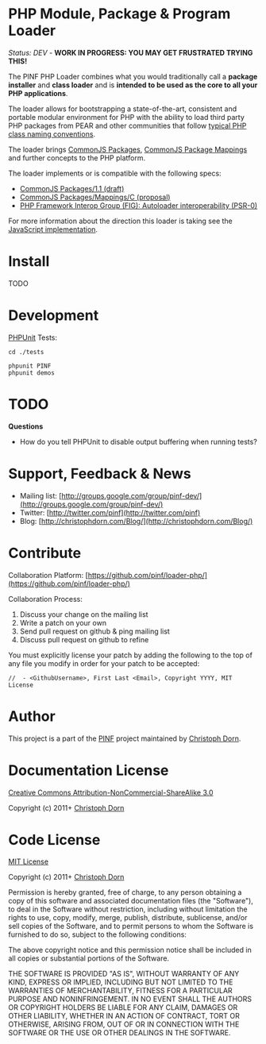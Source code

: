 PHP Module, Package & Program Loader
====================================

*Status: DEV* - **WORK IN PROGRESS: YOU MAY GET FRUSTRATED TRYING THIS!**

The PINF PHP Loader combines what you would traditionally call a **package installer** and 
**class loader** and is **intended to be used as the core to all your PHP applications**.

The loader allows for bootstrapping a state-of-the-art, consistent and portable modular environment
for PHP with the ability to load third party PHP packages from PEAR and other communities that follow
[typical PHP class naming conventions](https://github.com/php-fig/fig-standards/blob/master/accepted/PSR-0.md).

The loader brings [CommonJS Packages](http://wiki.commonjs.org/wiki/Packages),
[CommonJS Package Mappings](http://wiki.commonjs.org/wiki/Packages/Mappings) and further concepts to the PHP platform.

The loader implements or is compatible with the following specs:

  * [CommonJS Packages/1.1 (draft)](http://wiki.commonjs.org/wiki/Packages/1.1)
  * [CommonJS Packages/Mappings/C (proposal)](http://wiki.commonjs.org/wiki/Packages/Mappings/C)
  * [PHP Framework Interop Group (FIG): Autoloader interoperability (PSR-0)](https://github.com/php-fig/fig-standards/blob/master/accepted/PSR-0.md)

For more information about the direction this loader is taking see the [JavaScript implementation](https://github.com/pinf/loader-js).


Install
=======

TODO


Development
===========

[PHPUnit](http://www.phpunit.de/manual/current/en/installation.html) Tests:

    cd ./tests
    
    phpunit PINF
    phpunit demos


TODO
====

**Questions**

  * How do you tell PHPUnit to disable output buffering when running tests?



Support, Feedback & News
========================

 * Mailing list: [http://groups.google.com/group/pinf-dev/](http://groups.google.com/group/pinf-dev/)
 * Twitter: [http://twitter.com/pinf](http://twitter.com/pinf)
 * Blog: [http://christophdorn.com/Blog/](http://christophdorn.com/Blog/)


Contribute
==========

Collaboration Platform: [https://github.com/pinf/loader-php/](https://github.com/pinf/loader-php/)

Collaboration Process:

  1. Discuss your change on the mailing list
  2. Write a patch on your own
  3. Send pull request on github & ping mailing list
  4. Discuss pull request on github to refine

You must explicitly license your patch by adding the following to the top of any file you modify
in order for your patch to be accepted:

    //  - <GithubUsername>, First Last <Email>, Copyright YYYY, MIT License


Author
======

This project is a part of the [PINF](http://www.christophdorn.com/Research/#PINF) project maintained by
[Christoph Dorn](http://www.christophdorn.com/).


Documentation License
=====================

[Creative Commons Attribution-NonCommercial-ShareAlike 3.0](http://creativecommons.org/licenses/by-nc-sa/3.0/)

Copyright (c) 2011+ [Christoph Dorn](http://www.christophdorn.com/)


Code License
============

[MIT License](http://www.opensource.org/licenses/mit-license.php)

Copyright (c) 2011+ [Christoph Dorn](http://www.christophdorn.com/)

Permission is hereby granted, free of charge, to any person obtaining a copy
of this software and associated documentation files (the "Software"), to deal
in the Software without restriction, including without limitation the rights
to use, copy, modify, merge, publish, distribute, sublicense, and/or sell
copies of the Software, and to permit persons to whom the Software is
furnished to do so, subject to the following conditions:

The above copyright notice and this permission notice shall be included in
all copies or substantial portions of the Software.

THE SOFTWARE IS PROVIDED "AS IS", WITHOUT WARRANTY OF ANY KIND, EXPRESS OR
IMPLIED, INCLUDING BUT NOT LIMITED TO THE WARRANTIES OF MERCHANTABILITY,
FITNESS FOR A PARTICULAR PURPOSE AND NONINFRINGEMENT. IN NO EVENT SHALL THE
AUTHORS OR COPYRIGHT HOLDERS BE LIABLE FOR ANY CLAIM, DAMAGES OR OTHER
LIABILITY, WHETHER IN AN ACTION OF CONTRACT, TORT OR OTHERWISE, ARISING FROM,
OUT OF OR IN CONNECTION WITH THE SOFTWARE OR THE USE OR OTHER DEALINGS IN
THE SOFTWARE.
